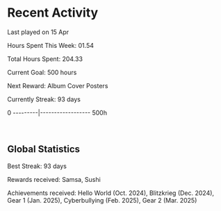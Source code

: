 # Recent Activity
Last played on 15 Apr  

Hours Spent This Week: 01.54  

Total Hours Spent: 204.33  

Current Goal: 500 hours  

Next Reward: Album Cover Posters 

Currently Streak: 93 days 

0 ---------|------------------ 500h  
<br><br>

## Global Statistics
Best Streak: 93 days

Rewards received: Samsa, Sushi

Achievements received: Hello World (Oct. 2024), Blitzkrieg (Dec. 2024), Gear 1 (Jan. 2025), Cyberbullying (Feb. 2025), Gear 2 (Mar. 2025)
